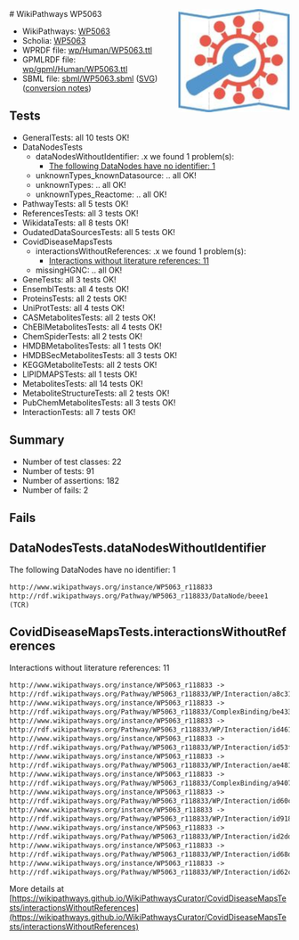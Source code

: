 <img style="float: right; width: 200px" src="../logo.png" />
# WikiPathways WP5063

* WikiPathways: [WP5063](https://identifiers.org/wikipathways:WP5063)
* Scholia: [WP5063](https://scholia.toolforge.org/wikipathways/WP5063)
* WPRDF file: [wp/Human/WP5063.ttl](../wp/Human/WP5063.ttl)
* GPMLRDF file: [wp/gpml/Human/WP5063.ttl](../wp/gpml/Human/WP5063.ttl)
* SBML file: [sbml/WP5063.sbml](../sbml/WP5063.sbml) ([SVG](../sbml/WP5063.svg)) ([conversion notes](../sbml/WP5063.txt))

## Tests
* GeneralTests: all 10 tests OK!
* DataNodesTests
    * dataNodesWithoutIdentifier: .x we found 1 problem(s):
        * [The following DataNodes have no identifier: 1](#d2d32fa0)
    * unknownTypes_knownDatasource: .. all OK!
    * unknownTypes: .. all OK!
    * unknownTypes_Reactome: .. all OK!
* PathwayTests: all 5 tests OK!
* ReferencesTests: all 3 tests OK!
* WikidataTests: all 8 tests OK!
* OudatedDataSourcesTests: all 5 tests OK!
* CovidDiseaseMapsTests
    * interactionsWithoutReferences: .x we found 1 problem(s):
        * [Interactions without literature references: 11](#9701cce2)
    * missingHGNC: .. all OK!
* GeneTests: all 3 tests OK!
* EnsemblTests: all 4 tests OK!
* ProteinsTests: all 2 tests OK!
* UniProtTests: all 4 tests OK!
* CASMetabolitesTests: all 2 tests OK!
* ChEBIMetabolitesTests: all 4 tests OK!
* ChemSpiderTests: all 2 tests OK!
* HMDBMetabolitesTests: all 1 tests OK!
* HMDBSecMetabolitesTests: all 3 tests OK!
* KEGGMetaboliteTests: all 2 tests OK!
* LIPIDMAPSTests: all 1 tests OK!
* MetabolitesTests: all 14 tests OK!
* MetaboliteStructureTests: all 2 tests OK!
* PubChemMetabolitesTests: all 3 tests OK!
* InteractionTests: all 7 tests OK!


## Summary

* Number of test classes: 22
* Number of tests: 91
* Number of assertions: 182
* Number of fails: 2

## Fails

<a name="d2d32fa0" />

## DataNodesTests.dataNodesWithoutIdentifier

The following DataNodes have no identifier: 1
```
http://www.wikipathways.org/instance/WP5063_r118833 http://rdf.wikipathways.org/Pathway/WP5063_r118833/DataNode/beee1 (TCR)
```

<a name="9701cce2" />

## CovidDiseaseMapsTests.interactionsWithoutReferences

Interactions without literature references: 11
```
http://www.wikipathways.org/instance/WP5063_r118833 -> http://rdf.wikipathways.org/Pathway/WP5063_r118833/WP/Interaction/a8c31
http://www.wikipathways.org/instance/WP5063_r118833 -> http://rdf.wikipathways.org/Pathway/WP5063_r118833/ComplexBinding/be433
http://www.wikipathways.org/instance/WP5063_r118833 -> http://rdf.wikipathways.org/Pathway/WP5063_r118833/WP/Interaction/id461fe58b
http://www.wikipathways.org/instance/WP5063_r118833 -> http://rdf.wikipathways.org/Pathway/WP5063_r118833/WP/Interaction/id53f164a2
http://www.wikipathways.org/instance/WP5063_r118833 -> http://rdf.wikipathways.org/Pathway/WP5063_r118833/WP/Interaction/ae481
http://www.wikipathways.org/instance/WP5063_r118833 -> http://rdf.wikipathways.org/Pathway/WP5063_r118833/ComplexBinding/a9407
http://www.wikipathways.org/instance/WP5063_r118833 -> http://rdf.wikipathways.org/Pathway/WP5063_r118833/WP/Interaction/id60c4d9a9
http://www.wikipathways.org/instance/WP5063_r118833 -> http://rdf.wikipathways.org/Pathway/WP5063_r118833/WP/Interaction/id918fca0c
http://www.wikipathways.org/instance/WP5063_r118833 -> http://rdf.wikipathways.org/Pathway/WP5063_r118833/WP/Interaction/id2dd693e9
http://www.wikipathways.org/instance/WP5063_r118833 -> http://rdf.wikipathways.org/Pathway/WP5063_r118833/WP/Interaction/id68d6bd5c
http://www.wikipathways.org/instance/WP5063_r118833 -> http://rdf.wikipathways.org/Pathway/WP5063_r118833/WP/Interaction/id62c8b91d
```

More details at [https://wikipathways.github.io/WikiPathwaysCurator/CovidDiseaseMapsTests/interactionsWithoutReferences](https://wikipathways.github.io/WikiPathwaysCurator/CovidDiseaseMapsTests/interactionsWithoutReferences)

